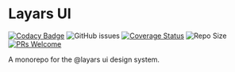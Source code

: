 # Layars UI

[![Codacy Badge](https://app.codacy.com/project/badge/Grade/fc143fde4c814a118c9af34727f80aee)](https://www.codacy.com/gh/layars/layars/dashboard?utm_source=github.com&amp;utm_medium=referral&amp;utm_content=layars/layars&amp;utm_campaign=Badge_Grade)
![GitHub issues](https://img.shields.io/github/issues/layars/layars)
[![Coverage Status](https://coveralls.io/repos/github/Sulstice/global-chem/badge.svg?branch=master)](https://coveralls.io/github/Sulstice/global-chem?branch=master)
![Repo Size](https://img.shields.io/github/repo-size/Sulstice/global-chem)
[![PRs Welcome](https://img.shields.io/badge/PRs-welcome-brightgreen.svg?style=flat-square)](http://makeapullrequest.com)

A monorepo for the @layars ui design system.
